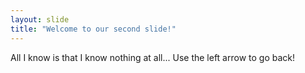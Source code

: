 ```yaml
---
layout: slide
title: "Welcome to our second slide!"
---
```

All I know is that I know nothing at all...
Use the left arrow to go back!
